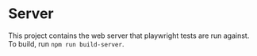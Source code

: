 # Server
This project contains the web server that playwright tests are run against. To build, run `npm run build-server`.